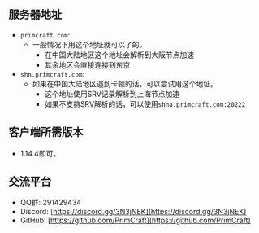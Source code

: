 ## 服务器地址
- `primcraft.com`:
    - 一般情况下用这个地址就可以了的。
        - 在中国大陆地区这个地址会解析到大阪节点加速
        - 其余地区会直接连接到东京
- `shn.primcraft.com`:
    - 如果在中国大陆地区遇到卡顿的话，可以尝试用这个地址。
        - 这个地址使用SRV记录解析到上海节点加速
        - 如果不支持SRV解析的话，可以使用`shna.primcraft.com:20222`

## 客户端所需版本
- 1.14.4即可。

## 交流平台
- QQ群: 291429434
- Discord: [https://discord.gg/3N3jNEK](https://discord.gg/3N3jNEK)
- GitHub: [https://github.com/PrimCraft](https://github.com/PrimCraft)
